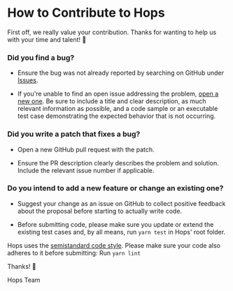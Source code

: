   # How to Contribute to Hops

  First off, we really value your contribution. Thanks for wanting to help us with your time and talent! :rainbow:

  ### Did you find a bug?

  * Ensure the bug was not already reported by searching on GitHub under [Issues](https://github.com/xing/hops/issues).

  * If you're unable to find an open issue addressing the problem, [open a new one](https://github.com/xing/hops/issues/new). Be sure to include a title and clear description, as much relevant information as possible, and a code sample or an executable test case demonstrating the expected behavior that is not occurring.

  ### Did you write a patch that fixes a bug?

  * Open a new GitHub pull request with the patch.

  * Ensure the PR description clearly describes the problem and solution. Include the relevant issue number if applicable.

  ### Do you intend to add a new feature or change an existing one?

  * Suggest your change as an issue on GitHub to collect positive feedback about the proposal before starting to actually write code.

  * Before submitting code, please make sure you update or extend the existing test cases and, by all means, run `yarn test` in Hops' root folder.

  Hops uses the [semistandard code style](https://github.com/Flet/semistandard). Please make sure your code also adheres to it before submitting: Run `yarn lint`

  Thanks! :green_heart:

  Hops Team
